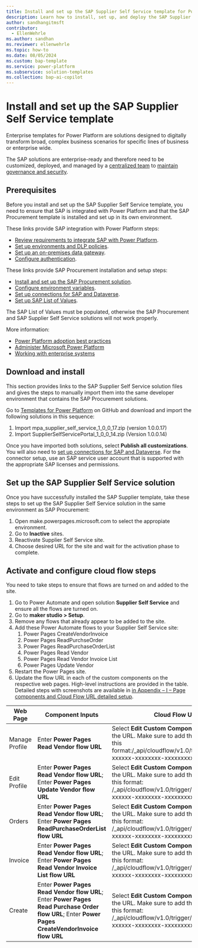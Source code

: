 ```yaml
---
title: Install and set up the SAP Supplier Self Service template for Power Platform
description: Learn how to install, set up, and deploy the SAP Supplier Self Service template for Microsoft Power Platform.
author: sandhangitmsft
contributor:
  - EllenWehrle
ms.author: sandhan
ms.reviewer: ellenwehrle
ms.topic: how-to
ms.date: 08/05/2024
ms.custom: bap-template
ms.service: power-platform
ms.subservice: solution-templates
ms.collection: bap-ai-copilot
---
```


# Install and set up the SAP Supplier Self Service template

Enterprise templates for Power Platform are solutions designed to digitally transform broad, complex business scenarios for specific lines of business or enterprise wide.

The SAP solutions are enterprise-ready and therefore need to be customized, deployed, and managed by a [centralized team](/power-platform/guidance/adoption/delivery-models#centralized) to [maintain governance and security](/power-platform/guidance/adoption/admin-best-practices).

## Prerequisites

Before you install and set up the SAP Supplier Self Service template, you need to ensure that SAP is integrated with Power Platform and that the SAP Procurement template is installed and set up in its own environment.

These links provide SAP integration with Power Platform steps:

- [Review requirements to integrate SAP with Power Platform](sap-procurement/administer/requirements).
- [Set up environments and DLP policies](sap-procurement/administer/set-up-connections).
- [Set up an on-premises data gateway](sap-procurement/administer/set-up-gateway).
- [Configure authentication](sap-procurement/administer/configure-authentication).

These links provide SAP Procurement installation and setup steps:

- [Install and set up the SAP Procurement solution](sap-procurement/administer/install).
- [Configure environment variables](sap-procurement/administer/configure-environment-variables).
- [Set up connections for SAP and Dataverse](sap-procurement/administer/set-up-connections).
- [Set up SAP List of Values](sap-procurement/administer/apply-seed-data#apply-saps-list-of-values).

The SAP List of Values must be populated, otherwise the SAP Procurement and SAP Supplier Self Service solutions will not work properly.

More information:

- [Power Platform adoption best practices](/power-platform/guidance/adoption/methodology)
- [Administer Microsoft Power Platform](/power-platform/admin/admin-documentation)
- [Working with enterprise systems](/power-apps/guidance/planning/enterprise-systems)

## Download and install

This section provides links to the SAP Supplier Self Service solution files and gives the steps to manually import them into the same developer environment that contains the SAP Procurement solutions.

Go to [Templates for Power Platform](https://github.com/microsoft/Templates-for-Power-Platform) on GitHub and download and import the following solutions in this sequence:

1. Import mpa_supplier_self_service_1_0_0_17.zip (version 1.0.0.17)
1. Import SupplierSelfServicePortal_1_0_0_14.zip  (Version 1.0.0.14)

Once you have imported both solutions, select **Publish all customizations**. You will also need to [set up connections for SAP and Dataverse](sap-procurement/administer/set-up-connections). For the connector setup, use an SAP service user account that is supported with the appropriate SAP licenses and permissions.

## Set up the SAP Supplier Self Service solution

Once you have successfully installed the SAP Supplier template, take these steps to set up the SAP Supplier Self Service solution in the same environment as SAP Procurement:

1. Open make.powerpages.microsoft.com to select the appropiate environment.
1. Go to **Inactive** sites.
1. Reactivate Supplier Self Service site.
1. Choose desired URL for the site and wait for the activation phase to complete.

## Activate and configure cloud flow steps

You need to take steps to ensure that flows are turned on and added to the site.

1. Go to Power Automate and open solution **Supplier Self Service** and ensure all the flows are turned on.
1. Go to **maker studio > Setup**.
1. Remove any flows that already appear to be added to the site.
1. Add these Power Automate flows to your Supplier Self Service site:
    1. Power Pages CreateVendorInvoice
    1. Power Pages ReadPurchseOrder
    1. Power Pages ReadPurchaseOrderList
    1. Power Pages Read Vendor
    1. Power Pages Read Vendor Invoice List
    1. Power Pages Update Vendor
1. Restart the Power Pages site.
1. Update the flow URL in each of the custom components on the respective web pages. High-level instructions are provided in the table. Detailed steps with screenshots are available in [in Appendix – I – Page components and Cloud Flow URL detailed setup]().

| Web Page  | Component Inputs  | Cloud Flow URLs  |
|----------------|--------------------------------------|----------------------------------|
| Manage Profile | Enter **Power Pages Read Vendor flow URL** | Select **Edit Custom Component** and update the URL. Make sure to add the partial URL in this format:/_api/cloudflow/v1.0/trigger/xxxxxxxxx-xxxxxx-xxxxxxxx-xxxxxxxxxxxx. Select **Done**  |
| Edit Profile   | Enter **Power Pages Read Vendor flow URL**; Enter **Power Pages Update Vendor flow URL**   | Select **Edit Custom Component** and update the URL. Make sure to add the partial URL in this format: /_api/cloudflow/v1.0/trigger/xxxxxxxxx-xxxxxx-xxxxxxxx-xxxxxxxxxxxx. Select **Done**  |
| Orders         | Enter **Power Pages Read Vendor flow URL**; Enter **Power Pages ReadPurchaseOrderList flow URL**     | Select **Edit Custom Component** and update the URL. Make sure to add the partial URL in this format: /_api/cloudflow/v1.0/trigger/xxxxxxxxx-xxxxxx-xxxxxxxx-xxxxxxxxxxxx. Select **Done**  |
| Invoice        | Enter **Power Pages Read Vendor flow URL**; Enter **Power Pages Read Vendor Invoice List flow URL**   | Select **Edit Custom Component** and update the URL. Make sure to add the partial URL in this format: /_api/cloudflow/v1.0/trigger/xxxxxxxxx-xxxxxx-xxxxxxxx-xxxxxxxxxxxx. Select **Done**  |
| Create         | Enter **Power Pages Read Vendor flow URL**; Enter **Power Pages Read Purchase Order flow URL**; Enter **Power Pages CreateVendorInvoice flow URL** | Select **Edit Custom Component** and update the URL. Make sure to add the partial URL in this format: /_api/cloudflow/v1.0/trigger/xxxxxxxxx-xxxxxx-xxxxxxxx-xxxxxxxxxxxx. Select **Done**  |


